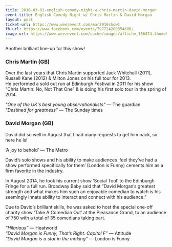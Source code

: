 ```yaml
---
title: 2016-03-01-english-comedy-night-w-chris-martin-david-morgan
event-title: English Comedy Night w/ Chris Martin & David Morgan
layout: post
ticket-url: https://www.weezevent.com/mar2016show1
fb-url: https://www.facebook.com/events/797724280354606/
image-url: https://www.weezevent.com/cache/images/affiche_156474.thumb53700.1454679302.jpg
---
```


Another brilliant line-up for this show!

### Chris Martin (GB)
Over the last years that Chris Martin supported Jack Whitehall (2011), Russell Kane (2012) & Milton Jones on his full tour for 2013.  
He performed a sold out run at Edinburgh Festival in 2011 for his show “Chris Martin: No, Not That One” & is doing his first solo tour in the spring of 2014.

_"One of the UK's best young observationalists"_ &mdash; The guardian  
_"Destined for greatness"_ &mdash; The Sunday times  

### David Morgan (GB)
David did so well in August that I had many requests to get him back, so here he is!

‘A joy to behold’ &mdash; The Metro

David’s solo shows and his ability to make audiences ‘feel they’ve had a show performed specifically for them’ (London is Funny) cements him as a firm favorite in the industry. 

In August 2014, he took his current show ‘Social Tool’ to the Edinburgh Fringe for a full run. Broadway Baby said that “David Morgan’s greatest strength and what makes him such an enjoyable comedian to watch is his seemingly innate ability to interact and connect with his audience.”

Due to David’s brilliant skills, he was asked to host the special one-off charity show ‘Take A Comedian Out’ at the Pleasance Grand, to an audience of 750 with a total of 35 comedians taking part.

_“Hilarious”_ &mdash; Heatworld  
_“David Morgan is Funny, That’s Right. Capital F”_ &mdash; Attitude  
_“David Morgan is a star in the making”_ &mdash; London is Funny